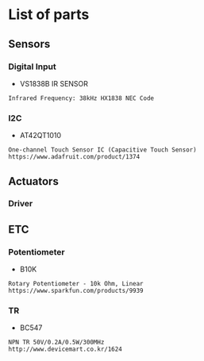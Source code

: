 # List of parts

## Sensors

### Digital Input
* VS1838B IR SENSOR
```
Infrared Frequency: 38kHz HX1838 NEC Code
```

### I2C
* AT42QT1010
```
One-channel Touch Sensor IC (Capacitive Touch Sensor)
https://www.adafruit.com/product/1374
```

## Actuators


### Driver

## ETC

### Potentiometer
* B10K
```
Rotary Potentiometer - 10k Ohm, Linear
https://www.sparkfun.com/products/9939
```
### TR
* BC547
``` 
NPN TR 50V/0.2A/0.5W/300MHz
http://www.devicemart.co.kr/1624
```
